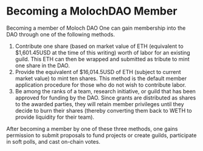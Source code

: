 # Becoming a MolochDAO Member

Becoming a member of Moloch DAO One can gain membership into the DAO through one of the following methods.

1. Contribute one share (based on market value of ETH (equivalent to $1,601.45USD at the time of this writing) worth of labor for an existing guild. This ETH can then be wrapped and submitted as tribute to mint one share in the DAO. 
2. Provide the equivalent of $16,014.5USD of ETH (subject to current market value) to mint ten shares. This method is the default member application procedure for those who do not wish to contribute labor. 
3. Be among the ranks of a team, research initiative, or guild that has been approved for funding by the DAO. Since grants are distributed as shares to the awarded parties, they will retain member privileges until they decide to burn their shares (thereby converting them back to WETH to provide liquidity for their team).

After becoming a member by one of these three methods, one gains permission to submit proposals to fund projects or create guilds, participate in soft polls, and cast on-chain votes.
